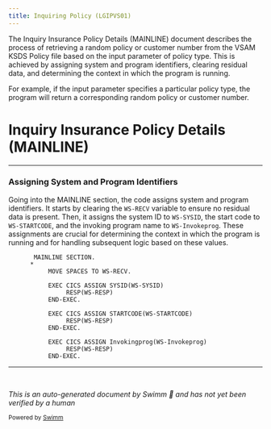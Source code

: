 ```yaml
---
title: Inquiring Policy (LGIPVS01)
---
```

The Inquiry Insurance Policy Details (MAINLINE) document describes the process of retrieving a random policy or customer number from the VSAM KSDS Policy file based on the input parameter of policy type. This is achieved by assigning system and program identifiers, clearing residual data, and determining the context in which the program is running.

For example, if the input parameter specifies a particular policy type, the program will return a corresponding random policy or customer number.

# Inquiry Insurance Policy Details (MAINLINE)

<SwmSnippet path="/base/src/lgipvs01.cbl" line="75">

---

### Assigning System and Program Identifiers

Going into the MAINLINE section, the code assigns system and program identifiers. It starts by clearing the <SwmToken path="base/src/lgipvs01.cbl" pos="77:7:9" line-data="           MOVE SPACES TO WS-RECV.">`WS-RECV`</SwmToken> variable to ensure no residual data is present. Then, it assigns the system ID to <SwmToken path="base/src/lgipvs01.cbl" pos="79:9:11" line-data="           EXEC CICS ASSIGN SYSID(WS-SYSID)">`WS-SYSID`</SwmToken>, the start code to <SwmToken path="base/src/lgipvs01.cbl" pos="83:9:11" line-data="           EXEC CICS ASSIGN STARTCODE(WS-STARTCODE)">`WS-STARTCODE`</SwmToken>, and the invoking program name to <SwmToken path="base/src/lgipvs01.cbl" pos="87:9:11" line-data="           EXEC CICS ASSIGN Invokingprog(WS-Invokeprog)">`WS-Invokeprog`</SwmToken>. These assignments are crucial for determining the context in which the program is running and for handling subsequent logic based on these values.

```cobol
       MAINLINE SECTION.
      *
           MOVE SPACES TO WS-RECV.

           EXEC CICS ASSIGN SYSID(WS-SYSID)
                RESP(WS-RESP)
           END-EXEC.

           EXEC CICS ASSIGN STARTCODE(WS-STARTCODE)
                RESP(WS-RESP)
           END-EXEC.

           EXEC CICS ASSIGN Invokingprog(WS-Invokeprog)
                RESP(WS-RESP)
           END-EXEC.
```

---

</SwmSnippet>

&nbsp;

*This is an auto-generated document by Swimm 🌊 and has not yet been verified by a human*

<SwmMeta version="3.0.0" repo-id="Z2l0aHViJTNBJTNBa3luZHJ5bC1jaWNzLWdlbmFwcCUzQSUzQVN3aW1tLURlbW8=" repo-name="kyndryl-cics-genapp"><sup>Powered by [Swimm](/)</sup></SwmMeta>
